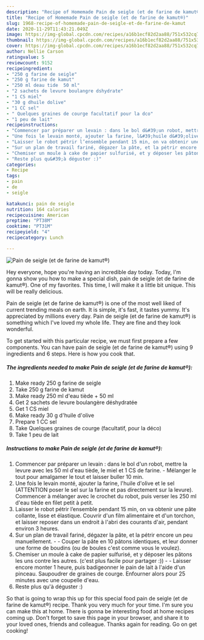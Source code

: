 ```yaml
---
description: "Recipe of Homemade Pain de seigle (et de farine de kamut®)"
title: "Recipe of Homemade Pain de seigle (et de farine de kamut®)"
slug: 1968-recipe-of-homemade-pain-de-seigle-et-de-farine-de-kamut
date: 2020-11-29T11:43:21.049Z
image: https://img-global.cpcdn.com/recipes/a16b1ecf82d2aa88/751x532cq70/pain-de-seigle-et-de-farine-de-kamut-photo-principale-de-la-recette.jpg
thumbnail: https://img-global.cpcdn.com/recipes/a16b1ecf82d2aa88/751x532cq70/pain-de-seigle-et-de-farine-de-kamut-photo-principale-de-la-recette.jpg
cover: https://img-global.cpcdn.com/recipes/a16b1ecf82d2aa88/751x532cq70/pain-de-seigle-et-de-farine-de-kamut-photo-principale-de-la-recette.jpg
author: Nellie Carson
ratingvalue: 5
reviewcount: 9152
recipeingredient:
- "250 g farine de seigle"
- "250 g farine de kamut"
- "250 ml deau tide  50 ml"
- "2 sachets de levure boulangre dshydrate"
- "1 CS miel"
- "30 g dhuile dolive"
- "1 CC sel"
- " Quelques graines de courge facultatif pour la dco"
- "1 peu de lait"
recipeinstructions:
- "Commencer par préparer un levain : dans le bol d&#39;un robot, mettre la levure avec les 50 ml d&#39;eau tiède, le miel et 1 CS de farine. Mélanger le tout pour amalgamer le tout et laisser buller 10 min."
- "Une fois le levain monté, ajouter la farine, l&#39;huile d&#39;olive et le sel (ATTENTION poser le sel sur la farine et pas directement sur la levure). Commencer à mélanger avec le crochet du robot, puis verser les 250 ml d&#39;eau tiède en filet petit à petit."
- "Laisser le robot pétrir l’ensemble pendant 15 min, on va obtenir une pâte collante, lisse et élastique. Couvrir d&#39;un film alimentaire et d&#39;un torchon, et laisser reposer dans un endroit à l&#39;abri des courants d&#39;air, pendant environ 3 heures."
- "Sur un plan de travail fariné, dégazer la pâte, et la pétrir encore un peu manuellement.   Couper la pâte en 10 pâtons identiques, et leur donner une forme de boudins (ou de boules c&#39;est comme vous le voulez)."
- "Chemiser un moule à cake de papier sulfurisé, et y déposer les pâtons les uns contre les autres. (c&#39;est plus facile pour partager :))  Laisser encore monter 1 heure, puis badigeonner le pain de lait à l&#39;aide d&#39;un pinceau. Saupoudrer de graines de courge. Enfourner alors pour 25 minutes avec une coupelle d&#39;eau."
- "Reste plus qu&#39;à déguster :)"
categories:
- Recipe
tags:
- pain
- de
- seigle

katakunci: pain de seigle 
nutrition: 164 calories
recipecuisine: American
preptime: "PT38M"
cooktime: "PT31M"
recipeyield: "4"
recipecategory: Lunch

---
```



![Pain de seigle (et de farine de kamut®)](https://img-global.cpcdn.com/recipes/a16b1ecf82d2aa88/751x532cq70/pain-de-seigle-et-de-farine-de-kamut-photo-principale-de-la-recette.jpg)

Hey everyone, hope you're having an incredible day today. Today, I'm gonna show you how to make a special dish, pain de seigle (et de farine de kamut®). One of my favorites. This time, I will make it a little bit unique. This will be really delicious.



Pain de seigle (et de farine de kamut®) is one of the most well liked of current trending meals on earth. It is simple, it's fast, it tastes yummy. It's appreciated by millions every day. Pain de seigle (et de farine de kamut®) is something which I've loved my whole life. They are fine and they look wonderful.


To get started with this particular recipe, we must first prepare a few components. You can have pain de seigle (et de farine de kamut®) using 9 ingredients and 6 steps. Here is how you cook that.

<!--inarticleads1-->

##### The ingredients needed to make Pain de seigle (et de farine de kamut®):

1. Make ready 250 g farine de seigle
1. Take 250 g farine de kamut
1. Make ready 250 ml d&#39;eau tiède + 50 ml
1. Get 2 sachets de levure boulangère déshydratée
1. Get 1 CS miel
1. Make ready 30 g d&#39;huile d&#39;olive
1. Prepare 1 CC sel
1. Take  Quelques graines de courge (facultatif, pour la déco)
1. Take 1 peu de lait




<!--inarticleads2-->

##### Instructions to make Pain de seigle (et de farine de kamut®):

1. Commencer par préparer un levain : dans le bol d&#39;un robot, mettre la levure avec les 50 ml d&#39;eau tiède, le miel et 1 CS de farine. - Mélanger le tout pour amalgamer le tout et laisser buller 10 min.
1. Une fois le levain monté, ajouter la farine, l&#39;huile d&#39;olive et le sel (ATTENTION poser le sel sur la farine et pas directement sur la levure). Commencer à mélanger avec le crochet du robot, puis verser les 250 ml d&#39;eau tiède en filet petit à petit.
1. Laisser le robot pétrir l’ensemble pendant 15 min, on va obtenir une pâte collante, lisse et élastique. Couvrir d&#39;un film alimentaire et d&#39;un torchon, et laisser reposer dans un endroit à l&#39;abri des courants d&#39;air, pendant environ 3 heures.
1. Sur un plan de travail fariné, dégazer la pâte, et la pétrir encore un peu manuellement.  -  - Couper la pâte en 10 pâtons identiques, et leur donner une forme de boudins (ou de boules c&#39;est comme vous le voulez).
1. Chemiser un moule à cake de papier sulfurisé, et y déposer les pâtons les uns contre les autres. (c&#39;est plus facile pour partager :)) -  - Laisser encore monter 1 heure, puis badigeonner le pain de lait à l&#39;aide d&#39;un pinceau. Saupoudrer de graines de courge. Enfourner alors pour 25 minutes avec une coupelle d&#39;eau.
1. Reste plus qu&#39;à déguster :)




So that is going to wrap this up for this special food pain de seigle (et de farine de kamut®) recipe. Thank you very much for your time. I'm sure you can make this at home. There is gonna be interesting food at home recipes coming up. Don't forget to save this page in your browser, and share it to your loved ones, friends and colleague. Thanks again for reading. Go on get cooking!
